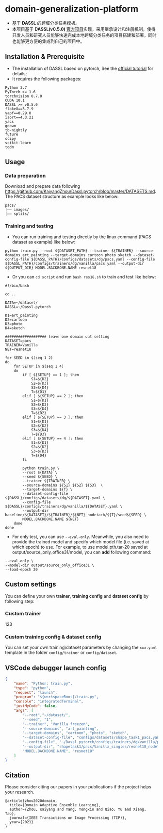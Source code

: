 # domain-generalization-platform
- 基于 **DASSL** 的跨域分类任务模板。
- 本项目基于 **DASSL(v0.5.0)** [官方项目](https://github.com/KaiyangZhou/Dassl.pytorch)实现，采用继承设计和注册机制，使得开发人员和研究人员能够快速完成本地跨域分类任务的项目搭建和部署，同时也能够更方便的集成到自己的项目中。

## Installation & Prerequisite
- The installation of DASSL based on pytorch, See the [official tutorial](https://github.com/KaiyangZhou/Dassl.pytorch#installation) for details;
- It requires the following packages:
```
Python 3.7
PyTorch >= 1.6
torchvision 0.7.0
CUDA 10.1
DASSL >= v0.5.0
flake8==3.7.9
yapf==0.29.0
isort==4.3.21
yacs
gdown
tb-nightly
future
scipy
scikit-learn
tqdm
```

## Usage
### Data preparation
Download and prepare data following https://github.com/KaiyangZhou/Dassl.pytorch/blob/master/DATASETS.md. The PACS dataset structure as example looks like below:
```
pacs/
|–– images/
|–– splits/
```
### Training and testing
- You can run training and testing directly by the linux command (PACS dataset as example) like below:
```
python train.py --root ${DATASET_PATH} --trainer ${TRAINER} --source-domains art_painting --target-domains cartoon photo sketch --dataset-config-file ${DASSL_PATH}/configs/datasets/dg/pacs.yaml --config-file ${DASSL_PATH}/configs/trainers/dg/vanilla/pacs.yaml --output-dir ${OUTPUT_DIR} MODEL.BACKBONE.NAME resnet18
```
- Or you can ``cd script`` and run ``bash res18.sh`` to train and test like below: 
``` shell
#!/bin/bash

cd ..

DATA=~/dataset/
DASSL=~/Dassl.pytorch

D1=art_painting
D2=cartoon
D3=photo
D4=sketch

################### leave one domain out setting
DATASET=pacs
TRAINER=Vanilla
NET=resnet18

for SEED in $(seq 1 2)
do
    for SETUP in $(seq 1 4)
    do
        if [ ${SETUP} == 1 ]; then
            S1=${D2}
            S2=${D3}
            S3=${D4}
            T=${D1}
        elif [ ${SETUP} == 2 ]; then
            S1=${D1}
            S2=${D3}
            S3=${D4}
            T=${D2}
        elif [ ${SETUP} == 3 ]; then
            S1=${D1}
            S2=${D2}
            S3=${D4}
            T=${D3}
        elif [ ${SETUP} == 4 ]; then
            S1=${D1}
            S2=${D2}
            S3=${D3}
            T=${D4}
        fi
        
        python train.py \
        --root ${DATA} \
        --seed ${SEED} \
        --trainer ${TRAINER} \
        --source-domains ${S1} ${S2} ${S3}  \
        --target-domains ${T} \
        --dataset-config-file ${DASSL}/configs/datasets/dg/${DATASET}.yaml \
        --config-file ${DASSL}/configs/trainers/dg/vanilla/${DATASET}.yaml \
        --output-dir baseline/${DATASET}/${TRAINER}/${NET}_nodetach/${T}/seed${SEED} \
        MODEL.BACKBONE.NAME ${NET}
    done
done

```
- For only test, you can use ``--eval-only``. Meanwhile, you also need to provide the trained model and specify which model file (i.e. saved at which epoch) to use. For example, to use model.pth.tar-20 saved at output/source_only_office31/model, you can **add** following command:
```
--eval-only \
--model-dir output/source_only_office31 \
--load-epoch 20
```

## Custom settings
You can define your own **trainer**, **training config** and **dataset config** by following step:

### Custom trainer
123

### Custom training config & dataset config
You can set your own training\dataset parameters by changing the ``xxx.yaml`` template in the folder ``config/trainer`` or ``config/dataset``.

## VSCode debugger launch config
``` json
{
    "name": "Python: train.py",
    "type": "python",
    "request": "launch",
    "program": "${workspaceRoot}/train.py",
    "console": "integratedTerminal",
    "justMyCode": false,
    "args": [
        "--root","~/dataset/",
        "--seed", "1",
        "--trainer", "Vanilla_freezen",
        "--source-domains", "art_painting",
        "--target-domains", "cartoon", "photo", "sketch",
        "--dataset-config-file", "configs/datasets/shape_task1_pacs.yaml",
        "--config-file", "~/Dassl.pytorch/configs/trainers/dg/vanilla/pacs.yaml",       
        "--output-dir", "shapetask1/pacs/Vanilla_singles/resnet18_nodetach/random/art_painting/seed1",
        "MODEL.BACKBONE.NAME", "resnet18" 
    ]
}
```

## Citation
Please consider citing our papers in your publications if the project helps your research.
```
@article{zhou2020domain,
  title={Domain Adaptive Ensemble Learning},
  author={Zhou, Kaiyang and Yang, Yongxin and Qiao, Yu and Xiang, Tao},
  journal={IEEE Transactions on Image Processing (TIP)},
  year={2021}
}
```




